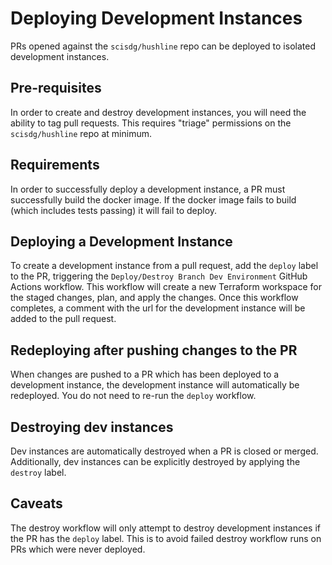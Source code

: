 # Deploying Development Instances
PRs opened against the `scisdg/hushline` repo can be deployed to isolated development instances.

## Pre-requisites
In order to create and destroy development instances, you will need the ability to tag pull requests. This requires "triage" permissions on the `scisdg/hushline` repo at minimum.

## Requirements
In order to successfully deploy a development instance, a PR must successfully build the docker image. If the docker image fails to build (which includes tests passing) it will fail to deploy.

## Deploying a Development Instance
To create a development instance from a pull request, add the `deploy` label to the PR, triggering the `Deploy/Destroy Branch Dev Environment` GitHub Actions workflow. This workflow will create a new Terraform workspace for the staged changes, plan, and apply the changes. Once this workflow completes, a comment with the url for the development instance will be added to the pull request.

## Redeploying after pushing changes to the PR
When changes are pushed to a PR which has been deployed to a development instance, the development instance will automatically be redeployed. You do not need to re-run the `deploy` workflow.

## Destroying dev instances
Dev instances are automatically destroyed when a PR is closed or merged. Additionally, dev instances can be explicitly destroyed by applying the `destroy` label.

## Caveats
The destroy workflow will only attempt to destroy development instances if the PR has the `deploy` label. This is to avoid failed destroy workflow runs on PRs which were never deployed.
